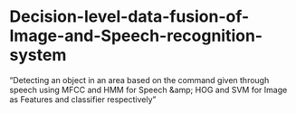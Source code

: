 # Decision-level-data-fusion-of-Image-and-Speech-recognition-system
“Detecting an object in an area based on the command given through speech using MFCC and HMM for Speech \&amp; HOG and SVM for Image as Features and classifier respectively”
